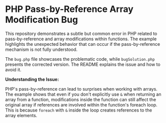 # PHP Pass-by-Reference Array Modification Bug

This repository demonstrates a subtle but common error in PHP related to pass-by-reference and array modifications within functions. The example highlights the unexpected behavior that can occur if the pass-by-reference mechanism is not fully understood.

The `bug.php` file showcases the problematic code, while `bugSolution.php` presents the corrected version. The README explains the issue and how to avoid it.

**Understanding the Issue:**

PHP's pass-by-reference can lead to surprises when working with arrays. The example shows that even if you don't explicitly use `&` when returning an array from a function, modifications inside the function can still affect the original array if references are involved within the function's foreach loop. This is because `foreach` with `&` inside the loop creates references to the array elements.